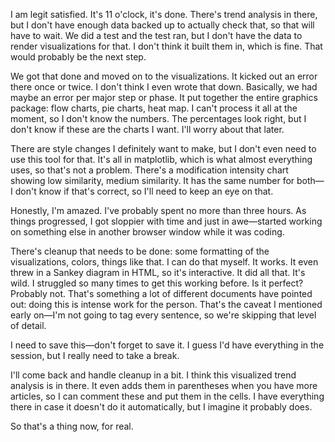 I am legit satisfied. It's 11 o'clock, it's done. There's trend analysis in there, but I don't have enough data backed up to actually check that, so that will have to wait. We did a test and the test ran, but I don't have the data to render visualizations for that. I don't think it built them in, which is fine. That would probably be the next step.

We got that done and moved on to the visualizations. It kicked out an error there once or twice. I don't think I even wrote that down. Basically, we had maybe an error per major step or phase. It put together the entire graphics package: flow charts, pie charts, heat map. I can't process it all at the moment, so I don't know the numbers. The percentages look right, but I don't know if these are the charts I want. I'll worry about that later.

There are style changes I definitely want to make, but I don't even need to use this tool for that. It's all in matplotlib, which is what almost everything uses, so that's not a problem. There's a modification intensity chart showing low similarity, medium similarity. It has the same number for both—I don't know if that's correct, so I'll need to keep an eye on that.

Honestly, I'm amazed. I've probably spent no more than three hours. As things progressed, I got sloppier with time and just in awe—started working on something else in another browser window while it was coding.

There's cleanup that needs to be done: some formatting of the visualizations, colors, things like that. I can do that myself. It works. It even threw in a Sankey diagram in HTML, so it's interactive. It did all that. It's wild. I struggled so many times to get this working before. Is it perfect? Probably not. That's something a lot of different documents have pointed out: doing this is intense work for the person. That's the caveat I mentioned early on—I'm not going to tag every sentence, so we're skipping that level of detail.

I need to save this—don't forget to save it. I guess I'd have everything in the session, but I really need to take a break.

I'll come back and handle cleanup in a bit. I think this visualized trend analysis is in there. It even adds them in parentheses when you have more articles, so I can comment these and put them in the cells. I have everything there in case it doesn't do it automatically, but I imagine it probably does.

So that's a thing now, for real.